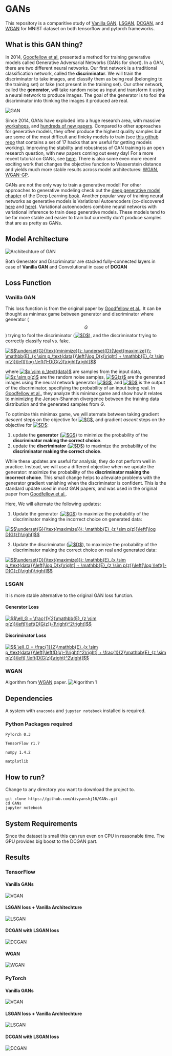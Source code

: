 # GANs
This repository is a comparitive study of [Vanilla GAN](https://arxiv.org/abs/1406.2661), [LSGAN](https://arxiv.org/abs/1611.04076), [DCGAN](https://arxiv.org/abs/1511.06434), and [WGAN](https://arxiv.org/abs/1704.00028) for MNIST dataset on both tensorflow and pytorch frameworks.

## What is this GAN thing?

In 2014, [Goodfellow et al.](https://arxiv.org/abs/1406.2661) presented a method for training generative models called Generative Adversarial Networks (GANs for short). In a GAN, there are two different neural networks. Our first network is a traditional classification network, called the **discriminator**. We will train the discriminator to take images, and classify them as being real (belonging to the training set) or fake (not present in the training set). Our other network, called the **generator**, will take random noise as input and transform it using a neural network to produce images. The goal of the generator is to fool the discriminator into thinking the images it produced are real.

![GAN](https://cdn-images-1.medium.com/max/1000/1*-gFsbymY9oJUQJ-A3GTfeg.png)

Since 2014, GANs have exploded into a huge research area, with massive [workshops](https://sites.google.com/site/nips2016adversarial/), and [hundreds of new papers](https://github.com/hindupuravinash/the-gan-zoo). Compared to other approaches for generative models, they often produce the highest quality samples but are some of the most difficult and finicky models to train (see [this github repo](https://github.com/soumith/ganhacks) that contains a set of 17 hacks that are useful for getting models working). Improving the stabiilty and robustness of GAN training is an open research question, with new papers coming out every day! For a more recent tutorial on GANs, see [here](https://arxiv.org/abs/1701.00160). There is also some even more recent exciting work that changes the objective function to Wasserstein distance and yields much more stable results across model architectures: [WGAN](https://arxiv.org/abs/1701.07875), [WGAN-GP](https://arxiv.org/abs/1704.00028).

GANs are not the only way to train a generative model! For other approaches to generative modeling check out the [deep generative model chapter](http://www.deeplearningbook.org/contents/generative_models.html) of the Deep Learning [book](http://www.deeplearningbook.org). Another popular way of training neural networks as generative models is Variational Autoencoders (co-discovered [here](https://arxiv.org/abs/1312.6114) and [here](https://arxiv.org/abs/1401.4082)). Variational autoencoders combine neural networks with variational inference to train deep generative models. These models tend to be far more stable and easier to train but currently don't produce samples that are as pretty as GANs.

## Model Architecture

![Architechture of GAN](https://deeplearning4j.org/img/GANs.png)

Both Generator and Discriminator are stacked fully-connected layers in case of **Vanilla GAN** and Convolutional in case of **DCGAN**

## Loss Function

### Vanilla GAN

This loss function is from the original paper by [Goodfellow et al.](https://arxiv.org/abs/1406.2661). It can be thought as minimax game between generator and discriminator where generator ( $$G$$ ) trying to fool the discriminator (<a href="https://www.codecogs.com/eqnedit.php?latex=$D$" target="_blank"><img src="https://latex.codecogs.com/gif.latex?$D$" title="$D$" /></a>), and the discriminator trying to correctly classify real vs. fake.

<a href="https://www.codecogs.com/eqnedit.php?latex=$$\underset{G}{\text{minimize}}\;&space;\underset{D}{\text{maximize}}\;&space;\mathbb{E}_{x&space;\sim&space;p_\text{data}}\left[\log&space;D(x)\right]&space;&plus;&space;\mathbb{E}_{z&space;\sim&space;p(z)}\left[\log&space;\left(1-D(G(z))\right)\right]$$" target="_blank"><img src="https://latex.codecogs.com/gif.latex?$$\underset{G}{\text{minimize}}\;&space;\underset{D}{\text{maximize}}\;&space;\mathbb{E}_{x&space;\sim&space;p_\text{data}}\left[\log&space;D(x)\right]&space;&plus;&space;\mathbb{E}_{z&space;\sim&space;p(z)}\left[\log&space;\left(1-D(G(z))\right)\right]$$" title="$$\underset{G}{\text{minimize}}\; \underset{D}{\text{maximize}}\; \mathbb{E}_{x \sim p_\text{data}}\left[\log D(x)\right] + \mathbb{E}_{z \sim p(z)}\left[\log \left(1-D(G(z))\right)\right]$$" /></a>

where <a href="https://www.codecogs.com/eqnedit.php?latex=$x&space;\sim&space;p_\text{data}$" target="_blank"><img src="https://latex.codecogs.com/gif.latex?$x&space;\sim&space;p_\text{data}$" title="$x \sim p_\text{data}$" /></a> are samples from the input data, <a href="https://www.codecogs.com/eqnedit.php?latex=$z&space;\sim&space;p(z)$" target="_blank"><img src="https://latex.codecogs.com/gif.latex?$z&space;\sim&space;p(z)$" title="$z \sim p(z)$" /></a> are the random noise samples, <a href="https://www.codecogs.com/eqnedit.php?latex=$G(z)$" target="_blank"><img src="https://latex.codecogs.com/gif.latex?$G(z)$" title="$G(z)$" /></a> are the generated images using the neural network generator <a href="https://www.codecogs.com/eqnedit.php?latex=$G$" target="_blank"><img src="https://latex.codecogs.com/gif.latex?$G$" title="$G$" /></a>, and <a href="https://www.codecogs.com/eqnedit.php?latex=$D$" target="_blank"><img src="https://latex.codecogs.com/gif.latex?$D$" title="$D$" /></a> is the output of the discriminator, specifying the probability of an input being real. In [Goodfellow et al.](https://arxiv.org/abs/1406.2661), they analyze this minimax game and show how it relates to minimizing the Jensen-Shannon divergence between the training data distribution and the generated samples from $G$.

To optimize this minimax game, we will aternate between taking gradient *descent* steps on the objective for <a href="https://www.codecogs.com/eqnedit.php?latex=$G$" target="_blank"><img src="https://latex.codecogs.com/gif.latex?$G$" title="$G$" /></a>, and gradient *ascent* steps on the objective for <a href="https://www.codecogs.com/eqnedit.php?latex=$D$" target="_blank"><img src="https://latex.codecogs.com/gif.latex?$D$" title="$D$" /></a>:
1. update the **generator** (<a href="https://www.codecogs.com/eqnedit.php?latex=$G$" target="_blank"><img src="https://latex.codecogs.com/gif.latex?$G$" title="$G$" /></a>) to minimize the probability of the __discriminator making the correct choice__. 
2. update the **discriminator** (<a href="https://www.codecogs.com/eqnedit.php?latex=$D$" target="_blank"><img src="https://latex.codecogs.com/gif.latex?$D$" title="$D$" /></a>) to maximize the probability of the __discriminator making the correct choice__.

While these updates are useful for analysis, they do not perform well in practice. Instead, we will use a different objective when we update the generator: maximize the probability of the **discriminator making the incorrect choice**. This small change helps to allevaiate problems with the generator gradient vanishing when the discriminator is confident. This is the standard update used in most GAN papers, and was used in the original paper from [Goodfellow et al.](https://arxiv.org/abs/1406.2661). 

Here, We will alternate the following updates:
1. Update the generator (<a href="https://www.codecogs.com/eqnedit.php?latex=$G$" target="_blank"><img src="https://latex.codecogs.com/gif.latex?$G$" title="$G$" /></a>) to maximize the probability of the discriminator making the incorrect choice on generated data:

<a href="https://www.codecogs.com/eqnedit.php?latex=$$\underset{G}{\text{maximize}}\;&space;\mathbb{E}_{z&space;\sim&space;p(z)}\left[\log&space;D(G(z))\right]$$" target="_blank"><img src="https://latex.codecogs.com/gif.latex?$$\underset{G}{\text{maximize}}\;&space;\mathbb{E}_{z&space;\sim&space;p(z)}\left[\log&space;D(G(z))\right]$$" title="$$\underset{G}{\text{maximize}}\; \mathbb{E}_{z \sim p(z)}\left[\log D(G(z))\right]$$" /></a>

2. Update the discriminator (<a href="https://www.codecogs.com/eqnedit.php?latex=$D$" target="_blank"><img src="https://latex.codecogs.com/gif.latex?$D$" title="$D$" /></a>), to maximize the probability of the discriminator making the correct choice on real and generated data:

<a href="https://www.codecogs.com/eqnedit.php?latex=$$\underset{D}{\text{maximize}}\;&space;\mathbb{E}_{x&space;\sim&space;p_\text{data}}\left[\log&space;D(x)\right]&space;&plus;&space;\mathbb{E}_{z&space;\sim&space;p(z)}\left[\log&space;\left(1-D(G(z))\right)\right]$$" target="_blank"><img src="https://latex.codecogs.com/gif.latex?$$\underset{D}{\text{maximize}}\;&space;\mathbb{E}_{x&space;\sim&space;p_\text{data}}\left[\log&space;D(x)\right]&space;&plus;&space;\mathbb{E}_{z&space;\sim&space;p(z)}\left[\log&space;\left(1-D(G(z))\right)\right]$$" title="$$\underset{D}{\text{maximize}}\; \mathbb{E}_{x \sim p_\text{data}}\left[\log D(x)\right] + \mathbb{E}_{z \sim p(z)}\left[\log \left(1-D(G(z))\right)\right]$$" /></a>

### LSGAN

It is more stable alternative to the original GAN loss function.

#### Generator Loss

<a href="https://www.codecogs.com/eqnedit.php?latex=$$\ell_G&space;=&space;\frac{1}{2}\mathbb{E}_{z&space;\sim&space;p(z)}\left[\left(D(G(z))-1\right)^2\right]$$" target="_blank"><img src="https://latex.codecogs.com/gif.latex?$$\ell_G&space;=&space;\frac{1}{2}\mathbb{E}_{z&space;\sim&space;p(z)}\left[\left(D(G(z))-1\right)^2\right]$$" title="$$\ell_G = \frac{1}{2}\mathbb{E}_{z \sim p(z)}\left[\left(D(G(z))-1\right)^2\right]$$" /></a>

#### Discriminator Loss

<a href="https://www.codecogs.com/eqnedit.php?latex=$$&space;\ell_D&space;=&space;\frac{1}{2}\mathbb{E}_{x&space;\sim&space;p_\text{data}}\left[\left(D(x)-1\right)^2\right]&space;&plus;&space;\frac{1}{2}\mathbb{E}_{z&space;\sim&space;p(z)}\left[&space;\left(D(G(z))\right)^2\right]$$" target="_blank"><img src="https://latex.codecogs.com/gif.latex?$$&space;\ell_D&space;=&space;\frac{1}{2}\mathbb{E}_{x&space;\sim&space;p_\text{data}}\left[\left(D(x)-1\right)^2\right]&space;&plus;&space;\frac{1}{2}\mathbb{E}_{z&space;\sim&space;p(z)}\left[&space;\left(D(G(z))\right)^2\right]$$" title="$$ \ell_D = \frac{1}{2}\mathbb{E}_{x \sim p_\text{data}}\left[\left(D(x)-1\right)^2\right] + \frac{1}{2}\mathbb{E}_{z \sim p(z)}\left[ \left(D(G(z))\right)^2\right]$$" /></a>

### WGAN

Algorithm from [WGAN](https://arxiv.org/abs/1704.00028) paper.
![Algorithm 1](https://cdn-images-1.medium.com/max/1600/1*JnBQNCOJxa8w9YMc5YjoXQ.png)

## Dependencies

A system with `anaconda` and `jupyter notebook` installed is required.

### Python Packages required

`PyTorch 0.3`

`TensorFlow r1.7`

`numpy 1.4.2`

`matplotlib`

## How to run?
Change to any directory you want to download the project to.

```shell
git clone https://github.com/divyanshj16/GANs.git
cd GANs
jupyter notebook
```

## System Requirements

Since the dataset is small this can run even on CPU in reasonable time. The GPU provides big boost to the DCGAN part.

## Results

### TensorFlow

#### Vanilla GANs

![VGAN](./images/tf/download.png)

#### LSGAN loss + Vanilla Architechture

![LSGAN](./images/tf/ls.png)

#### DCGAN with LSGAN loss

![DCGAN](./images/tf/DC.png)

#### WGAN

![WGAN](./images/tf/WGAN.png)

### PyTorch

#### Vanilla GANs

![VGAN](./images/pt/van.png)

#### LSGAN loss + Vanilla Architechture

![LSGAN](./images/pt/ls.png)

#### DCGAN with LSGAN loss

![DCGAN](./images/pt/dcls.png)
